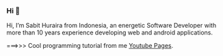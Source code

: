 ### Hi 👋

Hi, I’m Sabit Huraira from Indonesia, an energetic Software Developer with more than 10 years experience developing web and android applications.


===>>> Cool programming tutorial from me [Youtube Pages](https://www.youtube.com/@sabitzhabit).



<!--
**sabithuraira/sabithuraira** is a ✨ _special_ ✨ repository because its `README.md` (this file) appears on your GitHub profile.

Here are some ideas to get you started:

- 🔭 I’m currently working on ...
- 🌱 I’m currently learning ...
- 👯 I’m looking to collaborate on ...
- 🤔 I’m looking for help with ...
- 💬 Ask me about ...
- 📫 How to reach me: ...
- 😄 Pronouns: ...
- ⚡ Fun fact: ...
-->
